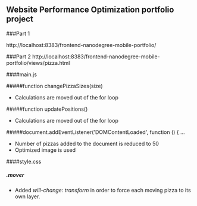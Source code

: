 ## Website Performance Optimization portfolio project


###Part 1

http://localhost:8383/frontend-nanodegree-mobile-portfolio/


###Part 2
http://localhost:8383/frontend-nanodegree-mobile-portfolio/views/pizza.html


####main.js

#####function changePizzaSizes(size)

- Calculations are moved out of the for loop

#####function updatePositions()
- Calculations are moved out of the for loop

#####document.addEventListener('DOMContentLoaded', function () { ...
- Number of pizzas added to the document is reduced to 50
- Optimized image is used


####style.css

##### .mover
- Added *will-change: transform* in order to force each moving pizza to its own layer.